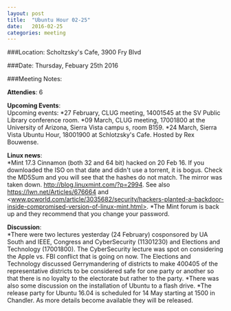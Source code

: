 ```yaml
---
layout: post
title:  "Ubuntu Hour 02-25"
date:   2016-02-25
categories: meeting
---
```

###Location: Scholtzsky's Cafe, 3900 Fry Blvd

###Date: Thursday, Febuary 25th 2016

###Meeting Notes:

**Attendies**: 6  
  
**Upcoming Events**:  
Up­coming events:
*27 February, CLUG meeting, 1400­1545 at the SV Public Library conference room.
*09 March, CLUG meeting, 1700­1800 at the University of Arizona, Sierra Vista campu s, room B159.
*24 March, Sierra Vista Ubuntu Hour, 1800­1900 at Schlotzsky's Cafe. Hosted by Rex Bouwense.
  
**Linux news**:  
*Mint 17.3 Cinnamon (both 32 and 64 bit) hacked on 20 Feb 16. If you downloaded the ISO on that date and didn't use a torrent, it is bogus. Check the MD5Sum and you will see that the hashes do not match. The mirror was taken down. <http://blog.linuxmint.com/?p=2994>. See also <https://lwn.net/Articles/676664> and <www.pcworld.com/article/3035682/security/hackers-planted-a-backdoor-inside-compromised-version-of-linux-mint.html>.
*The Mint forum is back up and they recommend that you change your password.  
  
**Discussion**:  
*There were two lectures yesterday (24 February) co­sponsored by UA South and IEEE, Congress and CyberSecurity (1130­1230) and Elections and Technology (1700­1800). The CyberSecurity lecture was spot on considering the Apple vs. FBI conflict that is going on now. The Elections and Technology discussed Gerrymandering of districts to make 400­405 of the representative districts to be considered safe for one party or another so that there is no loyalty to the electorate but rather to the party.
*There was also some discussion on the installation of Ubuntu to a flash drive.
*The release party for Ubuntu 16.04 is scheduled for 14 May starting at 1500 in Chandler. As more details become available they will be released.
